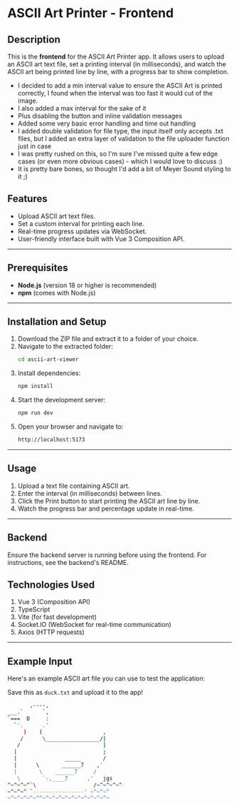 # ASCII Art Printer - Frontend

## Description

This is the **frontend** for the ASCII Art Printer app. It allows users to upload an ASCII art text file, set a printing interval (in milliseconds), and watch the ASCII art being printed line by line, with a progress bar to show completion.

- I decided to add a min interval value to ensure the ASCII Art is printed correctly, I found when the interval was too fast it would cut of the image.
- I also added a max interval for the sake of it
- Plus disabling the button and inline validation messages
- Added some very basic error handling and time out handling
- I added double validation for file type, the input itself only accepts .txt files, but I added an extra layer of validation to the file uploader function just in case
- I was pretty rushed on this, so I'm sure I've missed quite a few edge cases (or even more obvious cases) - which I would love to discuss :)
- It is pretty bare bones, so thought I'd add a bit of Meyer Sound styling to it ;)

## Features

- Upload ASCII art text files.
- Set a custom interval for printing each line.
- Real-time progress updates via WebSocket.
- User-friendly interface built with Vue 3 Composition API.

---

## Prerequisites

- **Node.js** (version 18 or higher is recommended)
- **npm** (comes with Node.js)

---

## Installation and Setup

1. Download the ZIP file and extract it to a folder of your choice.
2. Navigate to the extracted folder:
   ```bash
   cd ascii-art-viewer
   ```
3. Install dependencies:
   ```bash
   npm install
   ```
4. Start the development server:
   ```bash
   npm run dev
   ```
5. Open your browser and navigate to:
   ```bash
   http://localhost:5173
   ```

---

## Usage

1. Upload a text file containing ASCII art.
2. Enter the interval (in milliseconds) between lines.
3. Click the Print button to start printing the ASCII art line by line.
4. Watch the progress bar and percentage update in real-time.

---

## Backend

Ensure the backend server is running before using the frontend. For instructions, see the backend's README.

## Technologies Used

1. Vue 3 (Composition API)
2. TypeScript
3. Vite (for fast development)
4. Socket.IO (WebSocket for real-time communication)
5. Axios (HTTP requests)

---

## Example Input

Here's an example ASCII art file you can use to test the application:

Save this as `duck.txt` and upload it to the app!

```bash
       ,----,
___.`      `,
`===  D     :
  `'.      .'
     )    (                   ,
    /      \_________________/|
   /                          |
  |                           ;
  |               _____       /
  |      \       ______7    ,'
  |       \    ______7     /
   \       `-,____7      ,'   jgs
^~^~^~^`\                  /~^~^~^~^
~^~^~^ `----------------' ~^~^~^
~^~^~^~^~^^~^~^~^~^~^~^~^~^~^~^~


```
